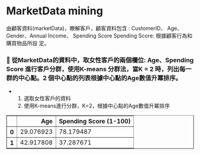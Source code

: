 # MarketData mining
由顧客資料(marketData)，瞭解客戶，顧客資料包含 : CustomerID、 Age、 Gender、Annual Income、 Spending Score Spending Score: 根據顧客行為和購買物品所設
定。
### :small_blue_diamond: **從MarketData的資料中，取女性客戶的兩個欄位: Age、Spending Score 進行客戶分群，使用K-means 分群法，當K = 2 時，列出每一群的中心點。2 個中心點的列表根據中心點的Age數值升冪排序。**
- 
    1. 選取女性客戶的資料
    2. 使用K-means進行分群，K=2，根據中心點的Age數值升冪排序
<div>
<table border="1" class="dataframe">
  <thead>
    <tr style="text-align: right;">
      <th></th>
      <th>Age</th>
      <th>Spending Score (1-100)</th>
    </tr>
  </thead>
  <tbody>
    <tr>
      <th>0</th>
      <td>29.076923</td>
      <td>78.179487</td>
    </tr>
    <tr>
      <th>1</th>
      <td>42.917808</td>
      <td>37.287671</td>
    </tr>
  </tbody>
</table>
</div>

